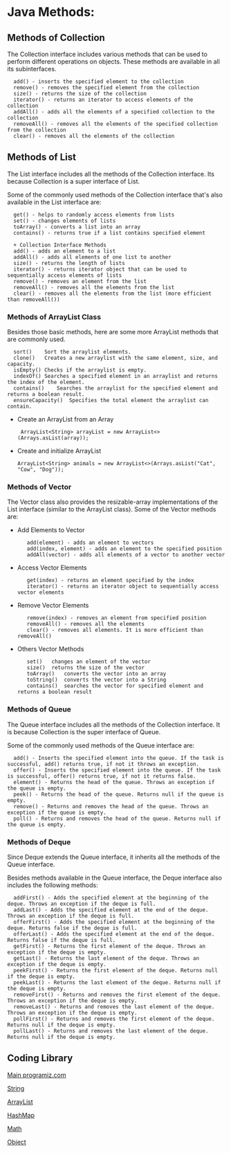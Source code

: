 # Java Methods:

## Methods of Collection
The Collection interface includes various methods that can be used to perform different operations on objects. These methods are available in all its subinterfaces.

      add() - inserts the specified element to the collection
      remove() - removes the specified element from the collection
      size() - returns the size of the collection
      iterator() - returns an iterator to access elements of the collection
      addAll() - adds all the elements of a specified collection to the collection
      removeAll() - removes all the elements of the specified collection from the collection
      clear() - removes all the elements of the collection

## Methods of List
The List interface includes all the methods of the Collection interface. Its because Collection is a super interface of List.

Some of the commonly used methods of the Collection interface that's also available in the List interface are:

      get() - helps to randomly access elements from lists
      set() - changes elements of lists
      toArray() - converts a list into an array
      contains() - returns true if a list contains specified element
      
      + Collection Interface Methods 
      add() - adds an element to a list
      addAll() - adds all elements of one list to another
      size() - returns the length of lists
      iterator() - returns iterator object that can be used to sequentially access elements of lists
      remove() - removes an element from the list
      removeAll() - removes all the elements from the list
      clear() - removes all the elements from the list (more efficient than removeAll())
      

### Methods of ArrayList Class

Besides those basic methods, here are some more ArrayList methods that are commonly used.

      sort()	Sort the arraylist elements.
      clone()	Creates a new arraylist with the same element, size, and capacity.
      isEmpty()	Checks if the arraylist is empty.
      indexOf()	Searches a specified element in an arraylist and returns the index of the element.
      contains()	Searches the arraylist for the specified element and returns a boolean result.
      ensureCapacity()	Specifies the total element the arraylist can contain.
 
   * Create an ArrayList from an Array
      
          ArrayList<String> arrayList = new ArrayList<>(Arrays.asList(array));
      
   * Create and initialize ArrayList
      
         ArrayList<String> animals = new ArrayList<>(Arrays.asList("Cat", "Cow", "Dog"));

### Methods of Vector

The Vector class also provides the resizable-array implementations of the List interface (similar to the ArrayList class). Some of the Vector methods are:

   * Add Elements to Vector

            add(element) - adds an element to vectors
            add(index, element) - adds an element to the specified position
            addAll(vector) - adds all elements of a vector to another vector
            
   * Access Vector Elements

            get(index) - returns an element specified by the index
            iterator() - returns an iterator object to sequentially access vector elements
            
   * Remove Vector Elements
   
            remove(index) - removes an element from specified position
            removeAll() - removes all the elements
            clear() - removes all elements. It is more efficient than removeAll()
            
   * Others Vector Methods
   
            set()	changes an element of the vector
            size()	returns the size of the vector
            toArray()	converts the vector into an array
            toString()	converts the vector into a String
            contains()	searches the vector for specified element and returns a boolean result

### Methods of Queue

The Queue interface includes all the methods of the Collection interface. It is because Collection is the super interface of Queue.

Some of the commonly used methods of the Queue interface are:

      add() - Inserts the specified element into the queue. If the task is successful, add() returns true, if not it throws an exception.
      offer() - Inserts the specified element into the queue. If the task is successful, offer() returns true, if not it returns false.
      element() - Returns the head of the queue. Throws an exception if the queue is empty.
      peek() - Returns the head of the queue. Returns null if the queue is empty.
      remove() - Returns and removes the head of the queue. Throws an exception if the queue is empty.
      poll() - Returns and removes the head of the queue. Returns null if the queue is empty.
      
 ### Methods of Deque

Since Deque extends the Queue interface, it inherits all the methods of the Queue interface.

Besides methods available in the Queue interface, the Deque interface also includes the following methods:

      addFirst() - Adds the specified element at the beginning of the deque. Throws an exception if the deque is full.
      addLast() - Adds the specified element at the end of the deque. Throws an exception if the deque is full.
      offerFirst() - Adds the specified element at the beginning of the deque. Returns false if the deque is full.
      offerLast() - Adds the specified element at the end of the deque. Returns false if the deque is full.
      getFirst() - Returns the first element of the deque. Throws an exception if the deque is empty.
      getLast() - Returns the last element of the deque. Throws an exception if the deque is empty.
      peekFirst() - Returns the first element of the deque. Returns null if the deque is empty.
      peekLast() - Returns the last element of the deque. Returns null if the deque is empty.
      removeFirst() - Returns and removes the first element of the deque. Throws an exception if the deque is empty.
      removeLast() - Returns and removes the last element of the deque. Throws an exception if the deque is empty.
      pollFirst() - Returns and removes the first element of the deque. Returns null if the deque is empty.
      pollLast() - Returns and removes the last element of the deque. Returns null if the deque is empty.
   
   
## Coding Library

 [Main programiz.com](https://www.programiz.com/java-programming/library)  
  
 [String](https://www.programiz.com/java-programming/library/string/compareto)  
 
 [ArrayList](https://www.programiz.com/java-programming/library/arraylist/addall)    
 
 [HashMap](https://www.programiz.com/java-programming/library/hashmap/clone)      
 
 [Math](https://www.programiz.com/java-programming/library/math/abs)        
 
 [Object](https://www.programiz.com/java-programming/library/object/hashcode)

 

